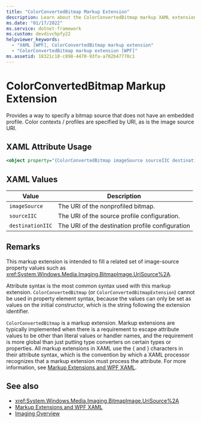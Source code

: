 ```yaml
---
title: "ColorConvertedBitmap Markup Extension"
description: Learn about the ColorConvertedBitmap markup XAML extension of Windows Presentation Foundation (WPF).
ms.date: "01/17/2022"
ms.service: dotnet-framework
ms.custom: devdivchpfy22
helpviewer_keywords:
  - "XAML [WPF], ColorConvertedBitmap markup extension"
  - "ColorConvertedBitmap markup extension [WPF]"
ms.assetid: 18321c18-c898-4470-93fa-a702b47770c1
---
```

# ColorConvertedBitmap Markup Extension

Provides a way to specify a bitmap source that does not have an embedded profile. Color contexts / profiles are specified by URI, as is the image source URI.

## XAML Attribute Usage

```xml
<object property="{ColorConvertedBitmap imageSource sourceIIC destinationIIC}" ... />
```

## XAML Values

| Value | Description |
|-------|-------------|
|`imageSource`|The URI of the nonprofiled bitmap.|
|`sourceIIC`|The URI of the source profile configuration.|
|`destinationIIC`|The URI of the destination profile configuration|

## Remarks

This markup extension is intended to fill a related set of image-source property values such as <xref:System.Windows.Media.Imaging.BitmapImage.UriSource%2A>.

Attribute syntax is the most common syntax used with this markup extension. `ColorConvertedBitmap` (or `ColorConvertedBitmapExtension`) cannot be used in property element syntax, because the values can only be set as values on the initial constructor, which is the string following the extension identifier.

`ColorConvertedBitmap` is a markup extension. Markup extensions are typically implemented when there is a requirement to escape attribute values to be other than literal values or handler names, and the requirement is more global than just putting type converters on certain types or properties. All markup extensions in XAML use the { and } characters in their attribute syntax, which is the convention by which a XAML processor recognizes that a markup extension must process the attribute. For more information, see [Markup Extensions and WPF XAML](markup-extensions-and-wpf-xaml.md).

## See also

- <xref:System.Windows.Media.Imaging.BitmapImage.UriSource%2A>
- [Markup Extensions and WPF XAML](markup-extensions-and-wpf-xaml.md)
- [Imaging Overview](../graphics-multimedia/imaging-overview.md)
